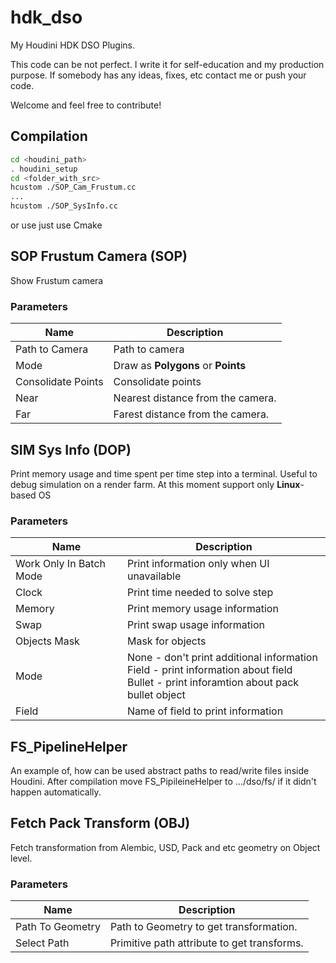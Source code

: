 # hdk_dso
My Houdini HDK DSO Plugins. 

This code can be not perfect. I write it for self-education and my production purpose. If somebody has any ideas, fixes, etc contact me or push your code.

Welcome and feel free to contribute!

## Compilation
```bash
cd <houdini_path>
. houdini_setup
cd <folder_with_src>
hcustom ./SOP_Cam_Frustum.cc
...
hcustom ./SOP_SysInfo.cc
```
or use just use Cmake

## SOP Frustum Camera (SOP)
Show Frustum camera

### Parameters

Name | Description
--- | ---
Path to Camera | Path to camera
Mode | Draw as **Polygons** or **Points**
Consolidate Points | Consolidate points
Near | Nearest distance from the camera.
Far |Farest distance from the camera.

## SIM Sys Info (DOP)
Print memory usage and time spent per time step into a terminal. Useful to debug simulation on a render farm.
At this moment support only **Linux**-based OS
### Parameters

Name | Description
--- | ---
Work Only In Batch Mode | Print information only when UI unavailable
Clock | Print time needed to solve step
Memory | Print memory usage information
Swap | Print swap usage information
Objects Mask | Mask for objects
Mode | None - don't print additional information<br>Field - print information about field<br>Bullet - print inforamtion about pack bullet object
Field | Name of field to print information

## FS_PipelineHelper
An example of, how can be used abstract paths to read/write files inside Houdini. After compilation move FS_PipileineHelper to .../dso/fs/ if it didn't happen automatically.

## Fetch Pack Transform (OBJ)
Fetch transformation from Alembic, USD, Pack and etc geometry on Object level.

### Parameters
Name | Description
--- | ---
Path To Geometry | Path to Geometry to get transformation.
Select Path | Primitive path attribute to get transforms.